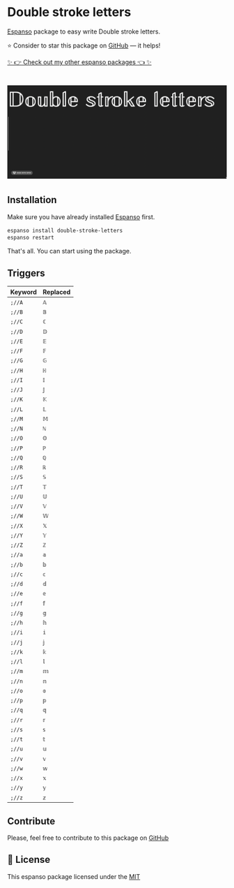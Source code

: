 # Double stroke letters

[Espanso](https://espanso.org) package to easy write Double stroke letters.

⭐️ Consider to star this package on [GitHub](https://github.com/kopach/espanso-package-double-stroke-letters/stargazers) — it helps!

[✨ 👉 Check out my other espanso packages 👈 ✨](https://github.com/kopach?tab=repositories&q=espanso-package&type=source)

<h1 align="center">

![demo](./assets/demo.gif)

</h1>

## Installation

Make sure you have already installed [Espanso](https://espanso.org/install) first.

```sh
espanso install double-stroke-letters
espanso restart
```

That's all. You can start using the package.

## Triggers

| Keyword | Replaced |
| ------- | -------- |
| `;//A`  | `𝔸`      |
| `;//B`  | `𝔹`      |
| `;//C`  | `ℂ`      |
| `;//D`  | `𝔻`      |
| `;//E`  | `𝔼`      |
| `;//F`  | `𝔽`      |
| `;//G`  | `𝔾`      |
| `;//H`  | `ℍ`      |
| `;//I`  | `𝕀`      |
| `;//J`  | `𝕁`      |
| `;//K`  | `𝕂`      |
| `;//L`  | `𝕃`      |
| `;//M`  | `𝕄`      |
| `;//N`  | `ℕ`      |
| `;//O`  | `𝕆`      |
| `;//P`  | `ℙ`      |
| `;//Q`  | `ℚ`      |
| `;//R`  | `ℝ`      |
| `;//S`  | `𝕊`      |
| `;//T`  | `𝕋`      |
| `;//U`  | `𝕌`      |
| `;//V`  | `𝕍`      |
| `;//W`  | `𝕎`      |
| `;//X`  | `𝕏`      |
| `;//Y`  | `𝕐`      |
| `;//Z`  | `ℤ`      |
| `;//a`  | `𝕒`      |
| `;//b`  | `𝕓`      |
| `;//c`  | `𝕔`      |
| `;//d`  | `𝕕`      |
| `;//e`  | `𝕖`      |
| `;//f`  | `𝕗`      |
| `;//g`  | `𝕘`      |
| `;//h`  | `𝕙`      |
| `;//i`  | `𝕚`      |
| `;//j`  | `𝕛`      |
| `;//k`  | `𝕜`      |
| `;//l`  | `𝕝`      |
| `;//m`  | `𝕞`      |
| `;//n`  | `𝕟`      |
| `;//o`  | `𝕠`      |
| `;//p`  | `𝕡`      |
| `;//q`  | `𝕢`      |
| `;//r`  | `𝕣`      |
| `;//s`  | `𝕤`      |
| `;//t`  | `𝕥`      |
| `;//u`  | `𝕦`      |
| `;//v`  | `𝕧`      |
| `;//w`  | `𝕨`      |
| `;//x`  | `𝕩`      |
| `;//y`  | `𝕪`      |
| `;//z`  | `𝕫`      |

## Contribute

Please, feel free to contribute to this package on [GitHub](https://github.com/kopach/espanso-package-double-stroke-letters)

## 📄 License

This espanso package licensed under the [MIT](https://github.com/kopach/espanso-package-double-stroke-letters/blob/master/LICENSE)
